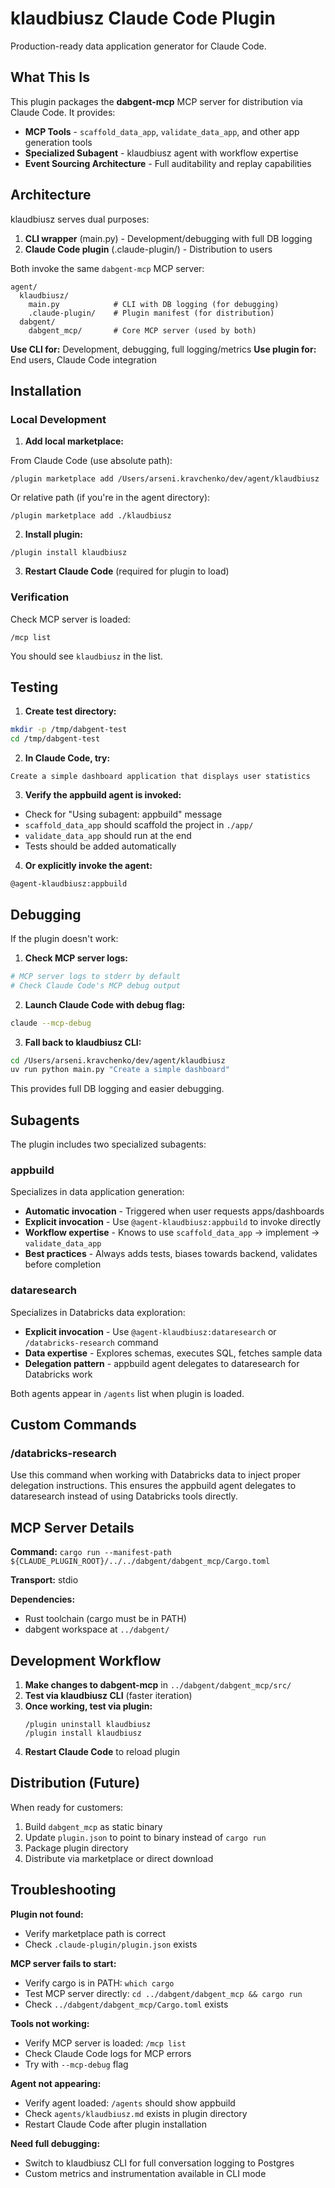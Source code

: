# klaudbiusz Claude Code Plugin

Production-ready data application generator for Claude Code.

## What This Is

This plugin packages the **dabgent-mcp** MCP server for distribution via Claude Code. It provides:

- **MCP Tools** - `scaffold_data_app`, `validate_data_app`, and other app generation tools
- **Specialized Subagent** - klaudbiusz agent with workflow expertise
- **Event Sourcing Architecture** - Full auditability and replay capabilities

## Architecture

klaudbiusz serves dual purposes:
1. **CLI wrapper** (main.py) - Development/debugging with full DB logging
2. **Claude Code plugin** (.claude-plugin/) - Distribution to users

Both invoke the same `dabgent-mcp` MCP server:

```
agent/
  klaudbiusz/
    main.py            # CLI with DB logging (for debugging)
    .claude-plugin/    # Plugin manifest (for distribution)
  dabgent/
    dabgent_mcp/       # Core MCP server (used by both)
```

**Use CLI for:** Development, debugging, full logging/metrics
**Use plugin for:** End users, Claude Code integration

## Installation

### Local Development

1. **Add local marketplace:**

From Claude Code (use absolute path):
```
/plugin marketplace add /Users/arseni.kravchenko/dev/agent/klaudbiusz
```

Or relative path (if you're in the agent directory):
```
/plugin marketplace add ./klaudbiusz
```

2. **Install plugin:**
```
/plugin install klaudbiusz
```

3. **Restart Claude Code** (required for plugin to load)

### Verification

Check MCP server is loaded:
```
/mcp list
```

You should see `klaudbiusz` in the list.

## Testing

1. **Create test directory:**
```bash
mkdir -p /tmp/dabgent-test
cd /tmp/dabgent-test
```

2. **In Claude Code, try:**
```
Create a simple dashboard application that displays user statistics
```

3. **Verify the appbuild agent is invoked:**
- Check for "Using subagent: appbuild" message
- `scaffold_data_app` should scaffold the project in `./app/`
- `validate_data_app` should run at the end
- Tests should be added automatically

4. **Or explicitly invoke the agent:**
```
@agent-klaudbiusz:appbuild
```

## Debugging

If the plugin doesn't work:

1. **Check MCP server logs:**
```bash
# MCP server logs to stderr by default
# Check Claude Code's MCP debug output
```

2. **Launch Claude Code with debug flag:**
```bash
claude --mcp-debug
```

3. **Fall back to klaudbiusz CLI:**
```bash
cd /Users/arseni.kravchenko/dev/agent/klaudbiusz
uv run python main.py "Create a simple dashboard"
```

This provides full DB logging and easier debugging.

## Subagents

The plugin includes two specialized subagents:

### appbuild
Specializes in data application generation:
- **Automatic invocation** - Triggered when user requests apps/dashboards
- **Explicit invocation** - Use `@agent-klaudbiusz:appbuild` to invoke directly
- **Workflow expertise** - Knows to use `scaffold_data_app` → implement → `validate_data_app`
- **Best practices** - Always adds tests, biases towards backend, validates before completion

### dataresearch
Specializes in Databricks data exploration:
- **Explicit invocation** - Use `@agent-klaudbiusz:dataresearch` or `/databricks-research` command
- **Data expertise** - Explores schemas, executes SQL, fetches sample data
- **Delegation pattern** - appbuild agent delegates to dataresearch for Databricks work

Both agents appear in `/agents` list when plugin is loaded.

## Custom Commands

### /databricks-research
Use this command when working with Databricks data to inject proper delegation instructions.
This ensures the appbuild agent delegates to dataresearch instead of using Databricks tools directly.

## MCP Server Details

**Command:** `cargo run --manifest-path ${CLAUDE_PLUGIN_ROOT}/../../dabgent/dabgent_mcp/Cargo.toml`

**Transport:** stdio

**Dependencies:**
- Rust toolchain (cargo must be in PATH)
- dabgent workspace at `../dabgent/`

## Development Workflow

1. **Make changes to dabgent-mcp** in `../dabgent/dabgent_mcp/src/`
2. **Test via klaudbiusz CLI** (faster iteration)
3. **Once working, test via plugin:**
   ```
   /plugin uninstall klaudbiusz
   /plugin install klaudbiusz
   ```
4. **Restart Claude Code** to reload plugin

## Distribution (Future)

When ready for customers:

1. Build `dabgent_mcp` as static binary
2. Update `plugin.json` to point to binary instead of `cargo run`
3. Package plugin directory
4. Distribute via marketplace or direct download

## Troubleshooting

**Plugin not found:**
- Verify marketplace path is correct
- Check `.claude-plugin/plugin.json` exists

**MCP server fails to start:**
- Verify cargo is in PATH: `which cargo`
- Test MCP server directly: `cd ../dabgent/dabgent_mcp && cargo run`
- Check `../dabgent/dabgent_mcp/Cargo.toml` exists

**Tools not working:**
- Verify MCP server is loaded: `/mcp list`
- Check Claude Code logs for MCP errors
- Try with `--mcp-debug` flag

**Agent not appearing:**
- Verify agent loaded: `/agents` should show appbuild
- Check `agents/klaudbiusz.md` exists in plugin directory
- Restart Claude Code after plugin installation

**Need full debugging:**
- Switch to klaudbiusz CLI for full conversation logging to Postgres
- Custom metrics and instrumentation available in CLI mode
